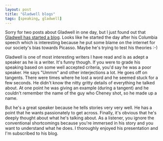 ```yaml
---
layout: post
title: "Gladwell blogs"
tags: [speaking, gladwell]
---
```


Sorry for two posts about Gladwell in one day, but I just found out that [Gladwell has started a blog](http://gladwell.typepad.com/). Looks like he started the day after his Columbia speech which is interesting because he put some blame on the internet for our society's bias towards Picasso. Maybe he's trying to test his theories :-)

Gladwell is one of most interesting writers I have read and is as adept a speaker as he is a writer. It's funny though. If you were to grade his speaking based on some well accepted criteria, you'd say he was a poor speaker. He says "Ummm" and other interjections a lot. He goes off on tangents. There were times where he lost a word and he seemed stuck for a few seconds. He didn't know the nitty gritty details of everything he talked about. At one point he was giving an example (during a tangent) and he couldn't remember the name of the guy who Cheney shot, so he made up a name.

But he's a great speaker because he tells stories very very well. He has a point that he wants passionately to get across. Finally, it's obvious that he's deeply thought about what he's talking about. As a listener, you ignore the conventional shortcomings because you're immersed in his story and you want to understand what he does. I thoroughly enjoyed his presentation and I'm subscribed to his blog.
